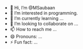 - 👋 Hi, I’m @MSaubaan
- 👀 I’m interested in programming.
- 🌱 I’m currently learning ...
- 💞️ I’m looking to collaborate on ...
- 📫 How to reach me ...
- 😄 Pronouns: ...
- ⚡ Fun fact: ...

<!---
MSaubaan/MSaubaan is a ✨ special ✨ repository because its `README.md` (this file) appears on your GitHub profile.
You can click the Preview link to take a look at your changes.
--->
